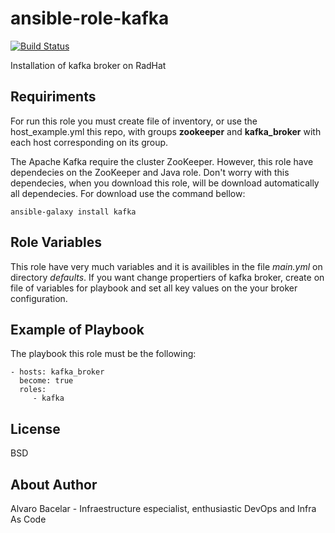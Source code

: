 ansible-role-kafka
=========

[![Build Status](https://travis-ci.org/alvarobacelar/ansible-role-kafka.svg?branch=master)](https://travis-ci.org/alvarobacelar/ansible-role-kafka)

Installation of kafka broker on RadHat

Requiriments
------------

For run this role you must create file of inventory, or use the host_example.yml this repo, with groups **zookeeper** and **kafka_broker** with each host corresponding on its group.

The Apache Kafka require the cluster ZooKeeper. However, this role have dependecies on the ZooKeeper and Java role. Don't worry with this dependecies, when you download this role, will be download automatically all dependecies. For download use the command bellow: 

```shell
ansible-galaxy install kafka
```

Role Variables
--------------

This role have very much variables and it is availibles in the file _main.yml_ on directory _defaults_. If you want change propertiers of kafka broker, create on file of variables for playbook and set all key values on the your broker configuration.


Example of Playbook
----------------

The playbook this role must be the following:

    - hosts: kafka_broker
      become: true
      roles:
         - kafka

License
-------

BSD

About Author
------------------
Alvaro Bacelar - Infraestructure especialist, enthusiastic DevOps and Infra As Code

